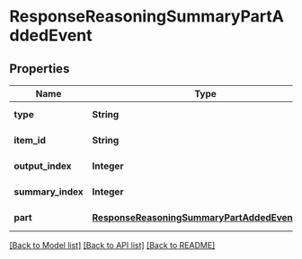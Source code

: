 # ResponseReasoningSummaryPartAddedEvent
## Properties

| Name | Type | Description | Notes |
|------------ | ------------- | ------------- | -------------|
| **type** | **String** | The type of the event. Always &#x60;response.reasoning_summary_part.added&#x60;.  | [default to null] |
| **item\_id** | **String** | The ID of the item this summary part is associated with.  | [default to null] |
| **output\_index** | **Integer** | The index of the output item this summary part is associated with.  | [default to null] |
| **summary\_index** | **Integer** | The index of the summary part within the reasoning summary.  | [default to null] |
| **part** | [**ResponseReasoningSummaryPartAddedEvent_part**](ResponseReasoningSummaryPartAddedEvent_part.md) |  | [default to null] |

[[Back to Model list]](../README.md#documentation-for-models) [[Back to API list]](../README.md#documentation-for-api-endpoints) [[Back to README]](../README.md)

